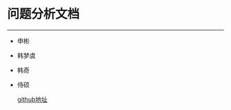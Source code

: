 # 问题分析文档

---

* 申彬
* 韩梦虞
* 韩奇
* 侍硕

    [github地址](https://github.com/NjuRequirement/DocumentMakeMeHappy)

